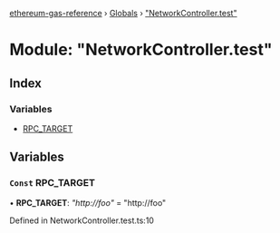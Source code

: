 [ethereum-gas-reference](../README.md) › [Globals](../globals.md) › ["NetworkController.test"](_networkcontroller_test_.md)

# Module: "NetworkController.test"

## Index

### Variables

* [RPC_TARGET](_networkcontroller_test_.md#const-rpc_target)

## Variables

### `Const` RPC_TARGET

• **RPC_TARGET**: *"http://foo"* = "http://foo"

Defined in NetworkController.test.ts:10

